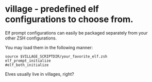 # village - predefined elf configurations to choose from.

Elf prompt configurations can easily be packaged separately from your other ZSH configurations.

You may load them in the following manner:

```
source $VILLAGE_SCRIPTDIR/your_favorite_elf.zsh
elf_prompt_initialize
#elf_both_initialize
```

Elves usually live in villages, right?
